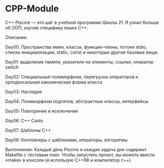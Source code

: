 # CPP-Module
C++ Piscine — это шаг в учебной программе Школы 21. Я узнал больше об ООП, изучив специфику языка C++.

Описание:

Day00: Пространства имен, классы, функции-члены, потоки stdio, списки инициализации, static, const и некоторые другие базовые вещи.

Day01: выделение памяти, указатели на элементы, ссылки, оператор switch

Day02: Специальный полиморфизм, перегрузка операторов и ортодоксальная каноническая форма класса

Day03: Наследие

Day04: Полиморфизм подтипов, абстрактные классы, интерфейсы

Day05: Повторение и исключения

Day06: C++ Casts

Day07: Шаблоны C++

Day08: Контейнеры с шаблонами, итераторы, алгоритмы. 

Выполнение: Каждый день Piscine и каждая задача дня содержит Makefile с тестовым main. Чтобы запустить проект, вы можете ввести «make» в консоли (я использую C++98 и компилятор c++).
